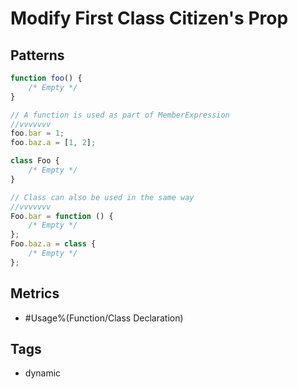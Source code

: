# Modify First Class Citizen's Prop

## Patterns

```js
function foo() {
    /* Empty */
}

// A function is used as part of MemberExpression
//vvvvvvv
foo.bar = 1;
foo.baz.a = [1, 2];
```

```js
class Foo {
    /* Empty */
}

// Class can also be used in the same way
//vvvvvvv
Foo.bar = function () {
    /* Empty */
};
Foo.baz.a = class {
    /* Empty */
};
```

## Metrics

* #Usage%(Function/Class Declaration)

## Tags

* dynamic
